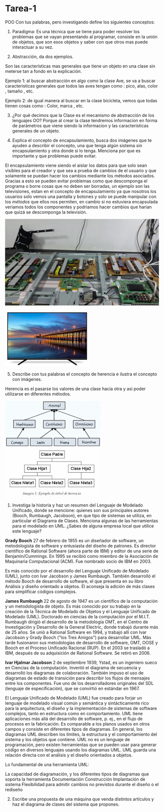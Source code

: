 # Tarea-1
 
POO
Con tus palabras, pero investigando define los siguientes conceptos:

1. Paradígma: Es una técnica que se tiene para poder resolver los problemas que se vayan presentando al programar,  consiste en la unión de objetos, que son esos objetos y saber con que otros mas puede interactuar a su vez.


2. Abstracción, da dos ejemplos.

Son las características mas generales  que tiene un objeto en una clase sin meterse tan a fondo en la explicación.

Ejemplo 1: al buscar abstracción en algo como la clase Ave, se va a buscar caracteristicas generales que todos las aves tengan como :
pico, alas, color , tamaño , etc.

Ejemplo 2: de igual manera al buscar en la clase bicicleta, vemos que todas tienen cosas como :
Color, marca , etc.


3. ¿Por qué decimos que la Clase es el mecanismo de abstracción de los lenguajes OO? 
 Porque al crear la clase tendremos informacion en forma de parámetros que viene siendo la informacion y las caracteristicas generales de un objeto.

4. Explica el concepto de encapsulamiento, busca dos imágenes que te ayuden a describir el concepto, una que tenga algún sistema sin encapsulamiento y otra donde si lo tenga. Menciona por que es importante y que problemas puede evitar.  

El encapsulamiento viene siendo el aislar los datos para que solo sean visibles para el creador y que sea a prueba de cambios de el usuario y que solamente se puedan hacer los cambios mediante los métodos asociados.
Gracias a esto se pueden evitar problemas como que descomponga el programa o borre cosas que no deben ser borradas, un ejemplo son las televisiones, estan en el concepto de encapsulamiento ya que nosotros los usuarios solo vemos una pantalla y botones y solo se puede manipular con los *métodos* que ellos nos permiten, en cambio si no estuviera encapsulada veriamos todos los componentes y podriamos hacer cambios que harian que quizá se descomponga la televisión.

  ![Sin Encapsulamiento](./Imagenes/televisiondentro.jpg)

  ![Encapsulamiento](./Imagenes/television.jpg)






5. Describe con tus palabras el concepto de herencia e ilustra el concepto con imágenes.

Herencia es el pasarse los valores de una clase hacia otra y asi poder utilizarse en diferentes métodos.

   ![Herencia](./Imagenes/Herencia.png)
   ![Herencia](./Imagenes/Herencia2.jpg)



   1. Investiga la historia y haz un resumen del Lenguaje de Modelado Unificado, donde se mencione: quienes son sus principales autores (Booch, Rumbaugh, Jacobson), en que tipo de sistemas se utiliza, en particular el Diagrama de Clases. Menciona algunas de las herramientas para el modelado en UML. ¿Sabes de alguna empresa local que utilice este lenguaje?

   **Grady Booch** 27 de febrero de 1955 es un diseñador de software, un metodologista de software y entusiasta del diseño de patrones. Es director científico de Rational Software (ahora parte de IBM) y editor de una serie de Benjamin/Cummings. En 1995 se recibió como miembro de la Asociación de Maquinaria Computacional (ACM). Fue nombrado socio de IBM en 2003.

   Es más conocido por el desarrollo del Lenguaje Unificado de Modelado (UML), junto con Ivar Jacobson y James Rumbaugh. También desarrolló el método Booch de desarrollo de software, el que presenta en su libro Análisis y diseño orientado a objetos. Él aconseja la adición de más clases para simplificar códigos complejos.



   **James Rumbaugh** 22 de agosto de 1947 es un científico de la computación y un metodologista de objeto. Es más conocido por su trabajo en la creación de la Técnica de Modelado de Objetos y el Lenguaje Unificado de Modelado (UML). Doctorado en ciencias de la computación por el M.I.T. Rumbaugh dirigió el desarrollo de la metodología OMT, en el Centro de Investigación y Desarrollo de la General Electric, donde trabajó durante más de 25 años. Se unió a Rational Software en 1994, y trabajó allí con Ivar Jacobson y Grady Booch ("los Tres Amigos") para desarrollar UML. Más tarde fusionaron sus metodologías de desarrollo de software, OMT, OOSE y Booch en el Proceso Unificado Racional (RUP). En el 2003 se trasladó a IBM, después de su adquisición de Rational Software. Se retiró en 2006.


  **Ivar Hjalmar Jacobson** 2 de septiembre 1939, Ystad, es un ingeniero sueco en Ciencias de la computación. Inventó el diagrama de secuencia y desarrolló los diagramas de colaboración. También impuso el uso de diagramas de estado de transición para describir los flujos de mensajes entre los componentes. Fue uno de los desarrolladores originales del SDL (lenguaje de especificación), que se convirtió en estándar en 1967.

  El Lenguaje Unificado de Modelado (UML) fue creado para forjar un lenguaje de modelado visual común y semántica y sintácticamente rico para la arquitectura, el diseño y la implementación de sistemas de software complejos, tanto en estructura como en comportamiento. UML tiene aplicaciones más allá del desarrollo de software, p. ej., en el flujo de procesos en la fabricación. Es comparable a los planos usados en otros campos y consiste en diferentes tipos de diagramas. En general, los diagramas UML describen los límites, la estructura y el comportamiento del sistema y los objetos que contiene.
  UML no es un lenguaje de programación, pero existen herramientas que se pueden usar para generar código en diversos lenguajes usando los diagramas UML. UML guarda una relación directa con el análisis y el diseño orientados a objetos.

  Lo fundamental de una herramienta UML: 

  La capacidad de diagramación, y los diferentes tipos de diagramas que soporta la herramienta
  Documentación
  Construcción
  Implantación de sistema
  Flexibilidad para admitir cambios no previstos durante el diseño o el rediseño

2. Escribe una propuesta de una máquina que venda distintos artículos y haz el diagrama de clases del sistema que propones. 

